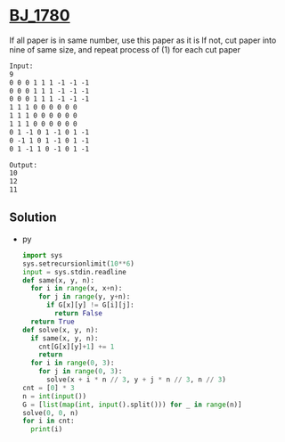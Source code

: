 # [BJ_1780](https://acmicpc.net/problem/1780)

If all paper is in same number, use this paper as it is
If not, cut paper into nine of same size, and repeat process of (1) for each cut paper

```txt
Input:
9
0 0 0 1 1 1 -1 -1 -1
0 0 0 1 1 1 -1 -1 -1
0 0 0 1 1 1 -1 -1 -1
1 1 1 0 0 0 0 0 0
1 1 1 0 0 0 0 0 0
1 1 1 0 0 0 0 0 0
0 1 -1 0 1 -1 0 1 -1
0 -1 1 0 1 -1 0 1 -1
0 1 -1 1 0 -1 0 1 -1

Output:
10
12
11
```

## Solution

* py

  ```py
  import sys
  sys.setrecursionlimit(10**6)
  input = sys.stdin.readline
  def same(x, y, n):
    for i in range(x, x+n):
      for j in range(y, y+n):
        if G[x][y] != G[i][j]:
          return False
    return True
  def solve(x, y, n):
    if same(x, y, n):
      cnt[G[x][y]+1] += 1
      return
    for i in range(0, 3):
      for j in range(0, 3):
        solve(x + i * n // 3, y + j * n // 3, n // 3)
  cnt = [0] * 3
  n = int(input())
  G = [list(map(int, input().split())) for _ in range(n)]
  solve(0, 0, n)
  for i in cnt:
    print(i)
  ```

